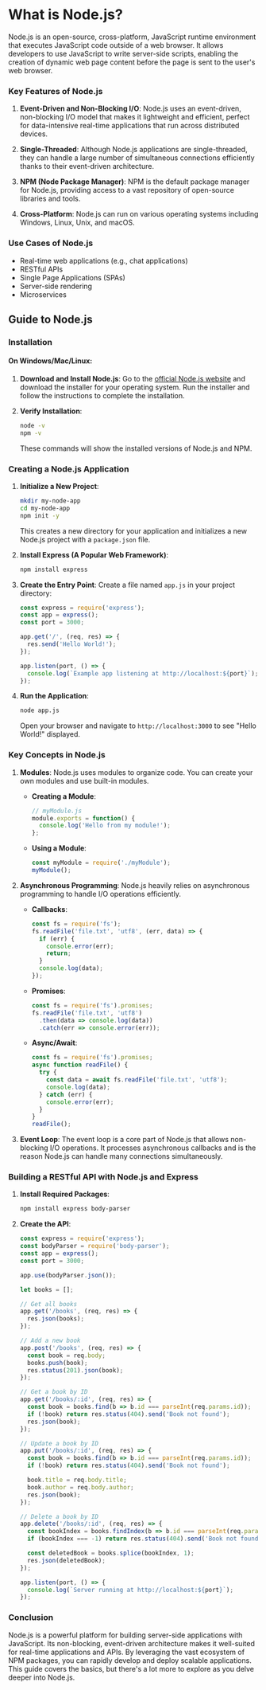 
# What is Node.js?

Node.js is an open-source, cross-platform, JavaScript runtime environment that executes JavaScript code outside of a web browser. It allows developers to use JavaScript to write server-side scripts, enabling the creation of dynamic web page content before the page is sent to the user's web browser.

### Key Features of Node.js

1. **Event-Driven and Non-Blocking I/O**: Node.js uses an event-driven, non-blocking I/O model that makes it lightweight and efficient, perfect for data-intensive real-time applications that run across distributed devices.

2. **Single-Threaded**: Although Node.js applications are single-threaded, they can handle a large number of simultaneous connections efficiently thanks to their event-driven architecture.

3. **NPM (Node Package Manager)**: NPM is the default package manager for Node.js, providing access to a vast repository of open-source libraries and tools.

4. **Cross-Platform**: Node.js can run on various operating systems including Windows, Linux, Unix, and macOS.

### Use Cases of Node.js

- Real-time web applications (e.g., chat applications)
- RESTful APIs
- Single Page Applications (SPAs)
- Server-side rendering
- Microservices

## Guide to Node.js

### Installation

#### On Windows/Mac/Linux:

1. **Download and Install Node.js**: Go to the [official Node.js website](https://nodejs.org/) and download the installer for your operating system. Run the installer and follow the instructions to complete the installation.

2. **Verify Installation**:
   ```sh
   node -v
   npm -v
   ```
   These commands will show the installed versions of Node.js and NPM.

### Creating a Node.js Application

1. **Initialize a New Project**:
   ```sh
   mkdir my-node-app
   cd my-node-app
   npm init -y
   ```
   This creates a new directory for your application and initializes a new Node.js project with a `package.json` file.

2. **Install Express (A Popular Web Framework)**:
   ```sh
   npm install express
   ```

3. **Create the Entry Point**:
   Create a file named `app.js` in your project directory:
   ```javascript
   const express = require('express');
   const app = express();
   const port = 3000;

   app.get('/', (req, res) => {
     res.send('Hello World!');
   });

   app.listen(port, () => {
     console.log(`Example app listening at http://localhost:${port}`);
   });
   ```

4. **Run the Application**:
   ```sh
   node app.js
   ```
   Open your browser and navigate to `http://localhost:3000` to see "Hello World!" displayed.

### Key Concepts in Node.js

1. **Modules**:
   Node.js uses modules to organize code. You can create your own modules and use built-in modules.

   - **Creating a Module**:
     ```javascript
     // myModule.js
     module.exports = function() {
       console.log('Hello from my module!');
     };
     ```
   - **Using a Module**:
     ```javascript
     const myModule = require('./myModule');
     myModule();
     ```

2. **Asynchronous Programming**:
   Node.js heavily relies on asynchronous programming to handle I/O operations efficiently.

   - **Callbacks**:
     ```javascript
     const fs = require('fs');
     fs.readFile('file.txt', 'utf8', (err, data) => {
       if (err) {
         console.error(err);
         return;
       }
       console.log(data);
     });
     ```

   - **Promises**:
     ```javascript
     const fs = require('fs').promises;
     fs.readFile('file.txt', 'utf8')
       .then(data => console.log(data))
       .catch(err => console.error(err));
     ```

   - **Async/Await**:
     ```javascript
     const fs = require('fs').promises;
     async function readFile() {
       try {
         const data = await fs.readFile('file.txt', 'utf8');
         console.log(data);
       } catch (err) {
         console.error(err);
       }
     }
     readFile();
     ```

3. **Event Loop**:
   The event loop is a core part of Node.js that allows non-blocking I/O operations. It processes asynchronous callbacks and is the reason Node.js can handle many connections simultaneously.

### Building a RESTful API with Node.js and Express

1. **Install Required Packages**:
   ```sh
   npm install express body-parser
   ```

2. **Create the API**:
   ```javascript
   const express = require('express');
   const bodyParser = require('body-parser');
   const app = express();
   const port = 3000;

   app.use(bodyParser.json());

   let books = [];

   // Get all books
   app.get('/books', (req, res) => {
     res.json(books);
   });

   // Add a new book
   app.post('/books', (req, res) => {
     const book = req.body;
     books.push(book);
     res.status(201).json(book);
   });

   // Get a book by ID
   app.get('/books/:id', (req, res) => {
     const book = books.find(b => b.id === parseInt(req.params.id));
     if (!book) return res.status(404).send('Book not found');
     res.json(book);
   });

   // Update a book by ID
   app.put('/books/:id', (req, res) => {
     const book = books.find(b => b.id === parseInt(req.params.id));
     if (!book) return res.status(404).send('Book not found');

     book.title = req.body.title;
     book.author = req.body.author;
     res.json(book);
   });

   // Delete a book by ID
   app.delete('/books/:id', (req, res) => {
     const bookIndex = books.findIndex(b => b.id === parseInt(req.params.id));
     if (bookIndex === -1) return res.status(404).send('Book not found');

     const deletedBook = books.splice(bookIndex, 1);
     res.json(deletedBook);
   });

   app.listen(port, () => {
     console.log(`Server running at http://localhost:${port}`);
   });
   ```

### Conclusion

Node.js is a powerful platform for building server-side applications with JavaScript. Its non-blocking, event-driven architecture makes it well-suited for real-time applications and APIs. By leveraging the vast ecosystem of NPM packages, you can rapidly develop and deploy scalable applications. This guide covers the basics, but there's a lot more to explore as you delve deeper into Node.js.